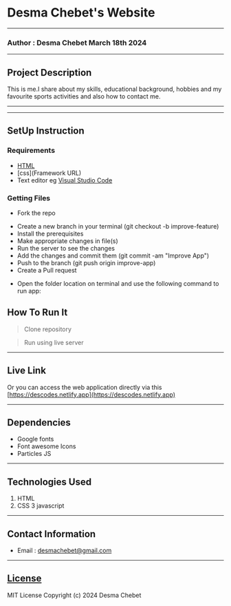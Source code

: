 # Desma Chebet's Website
*****
### Author : Desma Chebet March 18th 2024
****
## Project Description
This is me.I share about my skills, educational background, hobbies and my favourite sports activities and also how to contact me.
******



********
## SetUp Instruction
### Requirements
* [HTML](html.com)
* [css](Framework URL)
* Text editor eg [Visual Studio Code](https://code.visualstudio.com/download)


### Getting Files
* Fork the repo
- Create a new branch in your terminal (git checkout -b improve-feature)
- Install the prerequisites
- Make appropriate changes in file(s)
- Run the server to see the changes
- Add the changes and commit them (git commit -am "Improve App")
- Push to the branch (git push origin improve-app)
- Create a Pull request
* Open the folder location on terminal and use the following command to run app:

## How To Run It
>  Clone repository

> Run using live server
*****
## Live Link
Or you can access the web application directly via this [https://descodes.netlify.app](https://descodes.netlify.app)
*****
## Dependencies
- Google fonts
- Font awesome Icons
- Particles JS
*****
## Technologies Used
1. HTML
2. CSS
3 javascript
*****
## Contact Information
* Email : desmachebet@gmail.com
*****
## [License](LICENSE)
MIT License
Copyright (c) 2024 Desma Chebet